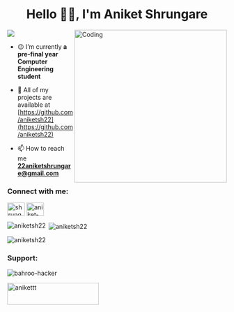 <h1 align="center">Hello 👨‍💻, I'm Aniket Shrungare</h1>

<img align="right" alt="Coding" width="350" src="https://camo.githubusercontent.com/c1dcb74cc1c1835b1d716f5051499a2814c683c806b15f04b0eba492863703e9/68747470733a2f2f63646e2e6472696262626c652e636f6d2f75736572732f3733303730332f73637265656e73686f74732f363538313234332f6176656e746f2e676966">

[![](https://visitcount.itsvg.in/api?id=aniketsh22&label=Profile%20Views&color=9&icon=8&pretty=true)](https://visitcount.itsvg.in)


- 😉 I’m currently **a pre-final year Computer Engineering student**

- 🚀 All of my projects are available at [https://github.com/aniketsh22](https://github.com/aniketsh22)

- 📫 How to reach me **22aniketshrungare@gmail.com**

<h3 align="left">Connect with me:</h3>
<p align="left">
<a href="https://twitter.com/shrungare_" target="blank"><img align="center" src="https://raw.githubusercontent.com/rahuldkjain/github-profile-readme-generator/master/src/images/icons/Social/twitter.svg" alt="shrungare_" height="30" width="40" /></a>
<a href="https://linkedin.com/in/aniket-shrungare" target="blank"><img align="center" src="https://raw.githubusercontent.com/rahuldkjain/github-profile-readme-generator/master/src/images/icons/Social/linked-in-alt.svg" alt="aniket-shrungare" height="30" width="40" /></a>
</p>


<p><img align="left" src="https://github-readme-stats.vercel.app/api/top-langs?username=aniketsh22&theme=tokyonight&hide_border=false&include_all_commits=true&show_icons=true&locale=en&layout=compact" alt="aniketsh22" /></p>

<p>&nbsp;<img align="center" src="https://github-readme-stats.vercel.app/api?username=aniketsh22&theme=tokyonight&hide_border=false&include_all_commits=true&show_icons=true&locale=en" alt="aniketsh22" /></p>

<p><img align="center" src="https://github-readme-streak-stats.herokuapp.com/?user=aniketsh22&theme=tokyonight&hide_border=false&include_all_commits=true" alt="aniketsh22" /></p>


<h3 align="left">Support:</h3>

![bahroo-hacker](https://user-images.githubusercontent.com/89505839/216672711-57ab8509-7867-49d5-81ea-a9bec80ef46c.gif)

<p><a href="https://www.buymeacoffee.com/anikettt"> <img align="left" src="https://cdn.buymeacoffee.com/buttons/v2/default-yellow.png" height="50" width="210" alt="anikettt" /></a></p><br><br>

